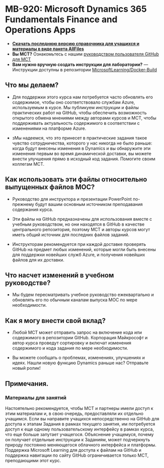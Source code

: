 # MB-920: Microsoft Dynamics 365 Fundamentals Finance and Operations Apps

- **[Скачать последнюю версию справочника для учащихся и материалы в виде пакета AllFiles](https://learningdownloadcenter.microsoft.com/)**
- **Вы MCT?** Ознакомьтесь с нашим [руководством пользователя GitHub для MCT](https://microsoftlearning.github.io/MCT-User-Guide/)
- **Вам нужно вручную создать инструкции для лаборатории?** — Инструкции доступны в репозитории [MicrosoftLearning/Docker-Build](https://github.com/MicrosoftLearning/Docker-Build)

## Что мы делаем?

- Для поддержки этого курса нам потребуется часто обновлять его содержимое, чтобы оно соответствовало службам Azure, используемым в курсе.  Мы публикуем инструкции и файлы практических работ на GitHub, чтобы обеспечить возможность открытого обмена мнениями между авторами курсов и MCT, чтобы поддерживать актуальность содержимого в соответствии с изменениями на платформе Azure.

- зМы надеемся, что это принесет в практические задания такое чувство сотрудничества, которого у нас никогда не было раньше: когда будут внесены изменения в Dynamics и вы обнаружите эти изменения первым во время динамической доставки, вы можете внести улучшения прямо в исходный код задания.  Помогите своим коллегам MCT.

## Как использовать эти файлы относительно выпущенных файлов MOC?

- Руководство для инструктора и презентации PowerPoint по-прежнему будут вашим основным источником преподавания содержания курса.

- Эти файлы на GitHub предназначены для использования вместе с учебным руководством, но они находятся в GitHub в качестве центрального репозитория, поэтому MCT и авторы курсов могут иметь общий источник для последних файлов заданий.

- Инструкторам рекомендуется при каждой доставке проверять GitHub на предмет любых изменений, которые могли быть внесены для поддержки новейших служб Azure, и получения новейших файлов для их доставки.

## Что насчет изменений в учебном руководстве?

- Мы будем пересматривать учебное руководство ежеквартально и обновлять его по обычным каналам выпуска MOC по мере необходимости.

## Как я могу внести свой вклад?

- Любой MCT может отправить запрос на включение кода или содержимого в репозитории GitHub. Корпорация Майкрософт и автор курса проведут сортировку и включат изменения содержимого и кода задания по мере необходимости.

- Вы можете сообщать о проблемах, изменениях, улучшениях и идеях.  Нашли новую функцию Dynamics раньше нас?  Отправьте новый ролик!

## Примечания.

### Материалы для занятий

Настоятельно рекомендуется, чтобы MCT и партнеры имели доступ к этим материалам и, в свою очередь, предоставляли их отдельно учащимся.  Если вы направите учащихся непосредственно на GitHub для доступа к этапам Задания в рамках текущего занятия, им потребуется доступ к еще одному пользовательскому интерфейсу в рамках курса, что еще больше запутает учащегося. Объяснение учащемуся, почему он получает отдельные инструкции к Заданиям, может подчеркнуть природу постоянно меняющегося облачного интерфейса и платформы. Поддержка Microsoft Learning для доступа к файлам на GitHub и поддержка навигации по сайту GitHub ограничивается только MCT, преподающими этот курс.

